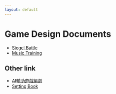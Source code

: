```yaml
---
layout: default
---
```


# Game Design Documents

* [Siegel Battle](./Siegel%20Battle)
* [Music Training](./MusicTraining/)

## Other link
* [AI輔助遊戲編劇](https://ai.posetmage.com/Practice/StM4H4/)
* [Setting Book](/Novel/Setting/)
